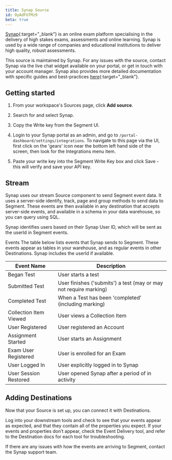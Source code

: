 ```yaml
---
title: Synap Source
id: OyAdFUfMz9
beta: true
---
```


[Synap](https://synap.ac){:target="_blank”} is an online exam platform specialising in the delivery of high stakes exams, assessments and online learning. Synap is used by a wide range of companies and educational institutions to deliver high quality, robust assessments.

This source is maintained by Synap. For any issues with the source, contact Synap via the live chat widget available on your portal, or get in touch with your account manager. Synap also provides more detailed documentation with specific guides and best-practices [here](https://academy.synap.ac/doc/integrations/segment){:target="_blank”}.

## Getting started

1. From your workspace's Sources page, click **Add source**.

2. Search for and select Synap.

3. Copy the Write key from the Segment UI.

4. Login to your Synap portal as an admin, and go to `/portal-dashboard/settings/integrations`. To navigate to this page via the UI, first click on the 'gears' icon near the bottom left hand side of the screen, then look for the Integrations menu item.

5. Paste your write key into the Segment Write Key box and click Save - this will verify and save your API key.

## Stream

Synap uses our stream Source component to send Segment event data. It uses a server-side identify, track, page and group methods to send data to Segment. These events are then available in any destination that accepts server-side events, and available in a schema in your data warehouse, so you can query using SQL.

Synap identifies users based on their Synap User ID, which will be sent as the userId in Segment events.

Events
The table below lists events that Synap sends to Segment. These events appear as tables in your warehouse, and as regular events in other Destinations. Synap includes the userId if available.

| Event Name             | Description                                                       |
| ---------------------- | ----------------------------------------------------------------- |
| Began Test             | User starts a test                                                |
| Submitted Test         | User finishes ('submits') a test (may or may not require marking) |
| Completed Test         | When a Test has been 'completed' (including marking)              |
| Collection Item Viewed | User views a Collection Item                                      |
| User Registered        | User registered an Account                                        |
| Assignment Started     | User starts an Assignment                                         |
| Exam User Registered   | User is enrolled for an Exam                                      |
| User Logged In         | User explicitly logged in to Synap                                |
| User Session Restored  | User opened Synap after a period of in activity                   |

## Adding Destinations

Now that your Source is set up, you can connect it with Destinations.

Log into your downstream tools and check to see that your events appear as expected, and that they contain all of the properties you expect. If your events and properties don’t appear, check the Event Delivery tool, and refer to the Destination docs for each tool for troubleshooting.

If there are any issues with how the events are arriving to Segment, contact the Synap support team.
